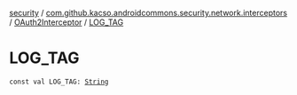 [security](../../index.md) / [com.github.kacso.androidcommons.security.network.interceptors](../index.md) / [OAuth2Interceptor](index.md) / [LOG_TAG](./-l-o-g_-t-a-g.md)

# LOG_TAG

`const val LOG_TAG: `[`String`](https://kotlinlang.org/api/latest/jvm/stdlib/kotlin/-string/index.html)